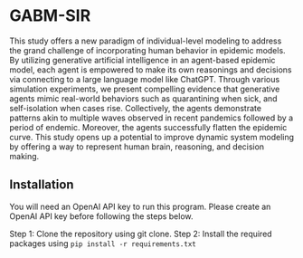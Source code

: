 # GABM-SIR
This study offers a new paradigm of individual-level modeling to address the grand challenge of incorporating human behavior in epidemic models. By utilizing generative artificial intelligence in an agent-based epidemic model, each agent is empowered to make its own reasonings and decisions via connecting to a large language model like ChatGPT. Through various simulation experiments, we present compelling evidence that generative agents mimic real-world behaviors such as quarantining when sick, and self-isolation when cases rise. Collectively, the agents demonstrate patterns akin to multiple waves observed in recent pandemics followed by a period of endemic. Moreover, the agents successfully flatten the epidemic curve. This study opens up a potential to improve dynamic system modeling by offering a way to represent human brain, reasoning, and decision making.

## Installation
You will need an OpenAI API key to run this program. Please create an OpenAI API key before following the steps below.

Step 1: Clone the repository using git clone. 
Step 2: Install the required packages using `pip install -r requirements.txt`